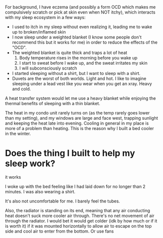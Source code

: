 For background, I have eczema (and possibly a form OCD which makes me compulsively scratch or pick at skin even when NOT itchy), which interacts with my sleep ecosystem in a few ways:
- I used to itch in my sleep without even realizing it, leading me to wake up to broken/inflamed skin
- I now sleep under a weighted blanket (I know some people don't recommend this but it works for me) in order to reduce the effects of the "OCD".
- The weighted blanket is quite thick and traps a lot of heat
  1. Body temperature rises in the morning before you wake up
  2. I start to sweat before I wake up, and the sweat irritates my skin
  3. I will subconsciously scratch
- I started sleeping without a shirt, but I want to sleep with a shirt.
- Duvets are the worst of both worlds. Light and hot. I like to imagine sleeping under a lead vest like you wear when you get an xray. Heavy and cold.

A heat transfer system would let me use a heavy blanket while enjoying the thermal benefits of sleeping with a thin blanket.

The heat in my condo unit rarely turns on (as the temp rarely goes lower than my setting), and my windows are large and face west, trapping sunlight and keeping the heat late into evening. Cooling in general in my place is more of a problem than heating. This is the reason why I built a bed cooler in the winter.

# Does the thing I built to help my sleep work?

it works

I woke up with the bed feeling like I had laid down for no longer than 2 minutes. I was also wearing a shirt.

It's also not uncomfortable for me. I barely feel the tubes.

Also, the radiator is standing on its end, meaning that any air conducting heat doesn't suck more cooler air through. There's no net movement of air through the radiator. I would bet it would get colder (idk by how much or if it is worth it) if it was mounted horizontally to allow air to escape on the top side and cool air to enter from the bottom. Or use fans
